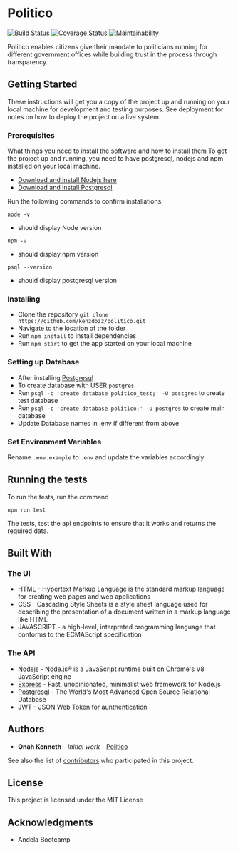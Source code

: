 # Politico

[![Build Status](https://travis-ci.org/kenzdozz/politico.svg?branch=develop)](https://travis-ci.org/kenzdozz/politico)
[![Coverage Status](https://coveralls.io/repos/github/kenzdozz/politico/badge.svg)](https://coveralls.io/github/kenzdozz/politico)
[![Maintainability](https://api.codeclimate.com/v1/badges/58c047a8fb7d4959ddfa/maintainability)](https://codeclimate.com/github/kenzdozz/politico/maintainability)

Politico enables citizens give their mandate to politicians running for different government offices while building trust in the process through transparency.


## Getting Started

These instructions will get you a copy of the project up and running on your local machine for development and testing purposes. See deployment for notes on how to deploy the project on a live system.


### Prerequisites

What things you need to install the software and how to install them
To get the project up and running, you need to have postgresql, nodejs and npm installed on your local machine.
- [Download and install Nodejs here](https://nodejs.org/en/download/)
- [Download and install Postgresql](https://www.postgresql.org/download/)

Run the following commands to confirm installations.
```
node -v
```
 - should display Node version
```
npm -v
```
 - should display npm version
```
psql --version
```
 - should display postgresql version


### Installing

 - Clone the repository `git clone https://github.com/kenzdozz/politico.git`
 - Navigate to the location of the folder
 - Run `npm install` to install dependencies
 - Run `npm start` to get the app started on your local machine

### Setting up Database
  - After installing [Postgresql](https://www.postgresql.org/download/)
  - To create database with USER `postgres`
  - Run `psql -c 'create database politico_test;' -U postgres` to create test database
  - Run `psql -c 'create database politico;' -U postgres` to create main database
  - Update Database names in .env if different from above

### Set Environment Variables
Rename `.env.example` to `.env` and update the variables accordingly


## Running the tests

To run the tests, run the command
```
npm run test
```
The tests, test the api endpoints to ensure that it works and returns the required data.


## Built With

 ### The UI
* HTML - Hypertext Markup Language is the standard markup language for creating web pages and web applications
* CSS - Cascading Style Sheets is a style sheet language used for describing the presentation of a document written in a markup language like HTML
* JAVASCRIPT - a high-level, interpreted programming language that conforms to the ECMAScript specification

 ### The API
* [Nodejs](https://nodejs.org/en/) - Node.js® is a JavaScript runtime built on Chrome's V8 JavaScript engine
* [Express](https://expressjs.com/) - Fast, unopinionated, minimalist web framework for Node.js
* [Postgresql](https://www.postgresql.org/) - The World's Most Advanced Open Source Relational Database
* [JWT](https://www.npmjs.com/package/jsonwebtoken) - JSON Web Token for aunthentication

## Authors

* **Onah Kenneth** - *Initial work* - [Politico](https://github.com/kenzdozz/politico)

See also the list of [contributors](https://github.com/kenzdozz/politico/contributors) who participated in this project.

## License

This project is licensed under the MIT License

## Acknowledgments

* Andela Bootcamp
